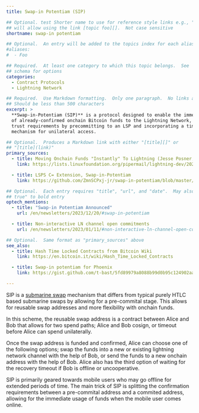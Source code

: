 ```yaml
---
title: Swap-in Potentiam (SIP)

## Optional. test Shorter name to use for reference style links e.g., "foo"
## will allow using the link [topic foo][].  Not case sensitive
shortname: swap-in potentiam

## Optional.  An entry will be added to the topics index for each alias
#aliases:
#  - Foo

## Required.  At least one category to which this topic belongs.  See
## schema for options
categories:
  - Contract Protocols
  - Lightning Network

## Required.  Use Markdown formatting.  Only one paragraph.  No links allowed.
## Should be less than 500 characters
excerpt: >
  **Swap-in-Potentiam (SIP)** is a protocol designed to enable the immediate transfer
  of already-confirmed onchain Bitcoin funds to the Lightning Network, lowering
  trust requirements by precommitting to an LSP and incorporating a timeout
  mechanism for unilateral access.

## Optional.  Produces a Markdown link with either "[title][]" or
## "[title](link)"
primary_sources:
  - title: Moving Onchain Funds "Instantly" To Lightning (Jesse Posner, ZmnSCPxj)
    link: https://lists.linuxfoundation.org/pipermail/lightning-dev/2023-January/003810.html

  - title: LSPS C= Extension, Swap-in-Potentiam
    link: https://github.com/ZmnSCPxj-jr/swap-in-potentiam/blob/master/doc/swap-in-potentiam.md

## Optional.  Each entry requires "title", "url", and "date".  May also use "feature:
## true" to bold entry
optech_mentions:
  - title: "Swap-in Potentiam Announced"
    url: /en/newsletters/2023/12/20/#swap-in-potentiam

  - title: Non-interactive LN channel open commitments
    url: /en/newsletters/2023/01/11/#non-interactive-ln-channel-open-commitments

## Optional.  Same format as "primary_sources" above
see_also:
  - title: Hash Time Locked Contracts from Bitcoin Wiki
    link: https://en.bitcoin.it/wiki/Hash_Time_Locked_Contracts

  - title: Swap-in potentiam for Phoenix
    link: https://gist.github.com/t-bast/5fd89979a8088b99d0b95c124902aa56

---
```

SIP is a [submarine swap](https://bitcoinops.org/en/topics/submarine-swaps/)
mechanism that differs from typical purely HTLC based submarine swaps by
allowing for a pre-commital stage. This allows for reusable swap addresses and
more flexibility with onchain funds.

In this scheme, the reusable swap address is a contract between Alice and Bob
that allows for two spend paths; Alice and Bob cosign, or timeout before Alice
can spend unilaterally.

Once the swap address is funded and confirmed, Alice can choose one of the
following options; swap the funds into a new or existing lightning network
channel with the help of Bob, or send the funds to a new onchain address with
the help of Bob. Alice also has the third option of waiting for the recovery
timeout if Bob is offline or uncooperative.

SIP is primarily geared towards mobile users who may go offline for extended
periods of time. The main trick of SIP is splitting the confirmation
requirements between a pre-commital address and a commited address, allowing
for the immediate usage of funds when the mobile user comes online.